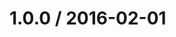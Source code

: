 <!--remark setext-->

<!--lint disable no-multiple-toplevel-headings -->

1.0.0 / 2016-02-01
==================
